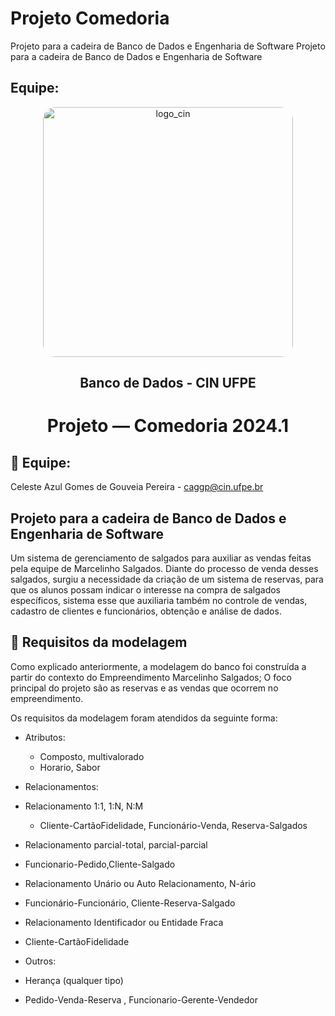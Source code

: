 
# Projeto Comedoria
Projeto para a cadeira de Banco de Dados e Engenharia de Software
Projeto para a cadeira de Banco de Dados e Engenharia de Software 
## Equipe: 
<div align="center">
  <img src="https://portal.cin.ufpe.br/wp-content/uploads/2020/07/Horizontal-Vermelho-Logotipo-CIn-UFPE.png" alt="logo_cin" width="400" height="auto" style="border-radius:20px;" />
  <h2>
    Banco de Dados - CIN UFPE
  </h2>
  <h1>
    Projeto — Comedoria 2024.1
  </h1> 
</div> 

## 🧠 Equipe: 

 Celeste Azul Gomes de Gouveia Pereira - caggp@cin.ufpe.br

## Projeto para a cadeira de Banco de Dados e Engenharia de Software
Um sistema de gerenciamento de salgados para auxiliar as vendas feitas pela equipe de Marcelinho Salgados.
Diante do processo de venda desses salgados, surgiu a necessidade da criação de um sistema de reservas, para que os alunos possam indicar o interesse na compra de salgados específicos, sistema esse que auxiliaria também no controle de vendas, cadastro de clientes e funcionários, obtenção e análise de dados.

## 📝 Requisitos da modelagem
Como explicado anteriormente, a modelagem do banco foi construída a partir do contexto do Empreendimento Marcelinho Salgados;
O foco principal do projeto são as reservas e as vendas que ocorrem no empreendimento.

Os requisitos da modelagem foram atendidos da seguinte forma:

- Atributos:
  - Composto, multivalorado
   - Horario, Sabor

- Relacionamentos:

 - Relacionamento 1:1, 1:N, N:M
   - Cliente-CartãoFidelidade, Funcionário-Venda, Reserva-Salgados

 - Relacionamento parcial-total, parcial-parcial
  - Funcionario-Pedido,Cliente-Salgado

 - Relacionamento Unário ou Auto Relacionamento, N-ário
  - Funcionário-Funcionário, Cliente-Reserva-Salgado

 - Relacionamento Identificador ou Entidade Fraca
  - Cliente-CartãoFidelidade

 - Outros:

 - Herança (qualquer tipo)
  - Pedido-Venda-Reserva , Funcionario-Gerente-Vendedor
